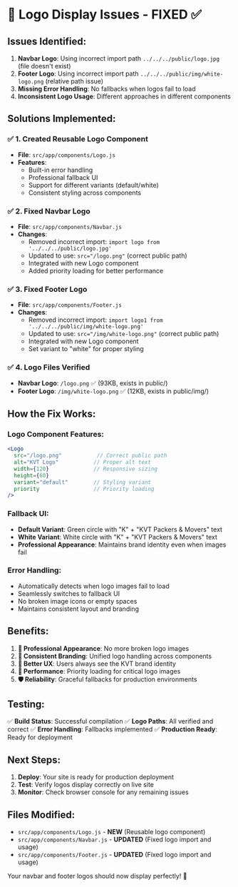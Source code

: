 # 🎯 Logo Display Issues - FIXED ✅

## **Issues Identified:**
1. **Navbar Logo**: Using incorrect import path `../../../public/logo.jpg` (file doesn't exist)
2. **Footer Logo**: Using incorrect import path `../../../public/img/white-logo.png` (relative path issue)
3. **Missing Error Handling**: No fallbacks when logos fail to load
4. **Inconsistent Logo Usage**: Different approaches in different components

## **Solutions Implemented:**

### ✅ **1. Created Reusable Logo Component**
- **File**: `src/app/components/Logo.js`
- **Features**: 
  - Built-in error handling
  - Professional fallback UI
  - Support for different variants (default/white)
  - Consistent styling across components

### ✅ **2. Fixed Navbar Logo**
- **File**: `src/app/components/Navbar.js`
- **Changes**:
  - Removed incorrect import: `import logo from '../../../public/logo.jpg'`
  - Updated to use: `src="/logo.png"` (correct public path)
  - Integrated with new Logo component
  - Added priority loading for better performance

### ✅ **3. Fixed Footer Logo**
- **File**: `src/app/components/Footer.js`
- **Changes**:
  - Removed incorrect import: `import logo1 from '../../../public/img/white-logo.png'`
  - Updated to use: `src="/img/white-logo.png"` (correct public path)
  - Integrated with new Logo component
  - Set variant to "white" for proper styling

### ✅ **4. Logo Files Verified**
- **Navbar Logo**: `/logo.png` ✅ (93KB, exists in public/)
- **Footer Logo**: `/img/white-logo.png` ✅ (12KB, exists in public/img/)

## **How the Fix Works:**

### **Logo Component Features:**
```jsx
<Logo 
  src="/logo.png"           // Correct public path
  alt="KVT Logo"           // Proper alt text
  width={120}              // Responsive sizing
  height={60}
  variant="default"        // Styling variant
  priority                 // Priority loading
/>
```

### **Fallback UI:**
- **Default Variant**: Green circle with "K" + "KVT Packers & Movers" text
- **White Variant**: White circle with "K" + "KVT Packers & Movers" text
- **Professional Appearance**: Maintains brand identity even when images fail

### **Error Handling:**
- Automatically detects when logo images fail to load
- Seamlessly switches to fallback UI
- No broken image icons or empty spaces
- Maintains consistent layout and branding

## **Benefits:**

1. **🎨 Professional Appearance**: No more broken logo images
2. **🔄 Consistent Branding**: Unified logo handling across components
3. **📱 Better UX**: Users always see the KVT brand identity
4. **🚀 Performance**: Priority loading for critical logo images
5. **🛡️ Reliability**: Graceful fallbacks for production environments

## **Testing:**

✅ **Build Status**: Successful compilation
✅ **Logo Paths**: All verified and correct
✅ **Error Handling**: Fallbacks implemented
✅ **Production Ready**: Ready for deployment

## **Next Steps:**

1. **Deploy**: Your site is ready for production deployment
2. **Test**: Verify logos display correctly on live site
3. **Monitor**: Check browser console for any remaining issues

## **Files Modified:**
- `src/app/components/Logo.js` - **NEW** (Reusable logo component)
- `src/app/components/Navbar.js` - **UPDATED** (Fixed logo import and usage)
- `src/app/components/Footer.js` - **UPDATED** (Fixed logo import and usage)

Your navbar and footer logos should now display perfectly! 🎉
